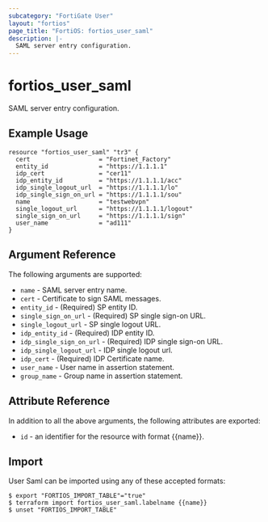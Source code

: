 ```yaml
---
subcategory: "FortiGate User"
layout: "fortios"
page_title: "FortiOS: fortios_user_saml"
description: |-
  SAML server entry configuration.
---
```


# fortios_user_saml
SAML server entry configuration.

## Example Usage

```hcl
resource "fortios_user_saml" "tr3" {
  cert                   = "Fortinet_Factory"
  entity_id              = "https://1.1.1.1"
  idp_cert               = "cer11"
  idp_entity_id          = "https://1.1.1.1/acc"
  idp_single_logout_url  = "https://1.1.1.1/lo"
  idp_single_sign_on_url = "https://1.1.1.1/sou"
  name                   = "testwebvpn"
  single_logout_url      = "https://1.1.1.1/logout"
  single_sign_on_url     = "https://1.1.1.1/sign"
  user_name              = "ad111"
}
```

## Argument Reference


The following arguments are supported:

* `name` - SAML server entry name.
* `cert` - Certificate to sign SAML messages.
* `entity_id` - (Required) SP entity ID.
* `single_sign_on_url` - (Required) SP single sign-on URL.
* `single_logout_url` - SP single logout URL.
* `idp_entity_id` - (Required) IDP entity ID.
* `idp_single_sign_on_url` - (Required) IDP single sign-on URL.
* `idp_single_logout_url` - IDP single logout url.
* `idp_cert` - (Required) IDP Certificate name.
* `user_name` - User name in assertion statement.
* `group_name` - Group name in assertion statement.


## Attribute Reference

In addition to all the above arguments, the following attributes are exported:
* `id` - an identifier for the resource with format {{name}}.

## Import

User Saml can be imported using any of these accepted formats:
```
$ export "FORTIOS_IMPORT_TABLE"="true"
$ terraform import fortios_user_saml.labelname {{name}}
$ unset "FORTIOS_IMPORT_TABLE"
```
